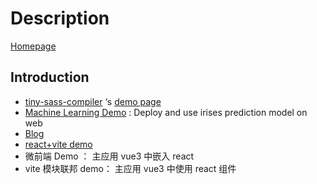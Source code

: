 # Description

[Homepage](https://wizardpisces.github.io/)

## Introduction
* [tiny-sass-compiler](https://github.com/wizardpisces/tiny-sass-compiler) ‘s  [demo page](https://wizardpisces.github.io/sass)
* [Machine Learning Demo](https://wizardpisces.github.io/machine-learning)  : Deploy and use irises prediction model on web
* [Blog](https://wizardpisces.github.io/blog/%E9%9A%8F%E7%AC%94)
* [react+vite demo](https://github.com/wizardpisces/vite-site/tree/master/sub-project)
* 微前端 Demo ： 主应用 vue3 中嵌入 react
* vite 模块联邦 demo： 主应用 vue3 中使用 react 组件